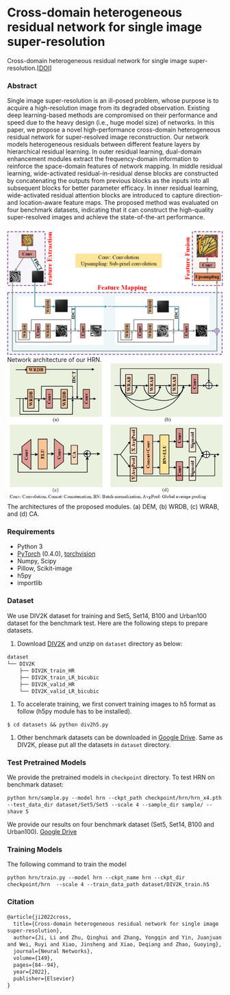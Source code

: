 # Cross-domain heterogeneous residual network for single image super-resolution
Cross-domain heterogeneous residual network for single image super-resolution.[[DOI](https://doi.org/10.1016/j.neunet.2022.02.008)]

### Abstract

Single image super-resolution is an ill-posed problem, whose purpose is to acquire a high-resolution image from its degraded observation. Existing deep learning-based methods are compromised on their performance and speed due to the heavy design (i.e., huge model size) of networks. In this paper, we propose a novel high-performance cross-domain heterogeneous residual network for super-resolved image reconstruction. Our network models heterogeneous residuals between different feature layers by hierarchical residual learning. In outer residual learning, dual-domain enhancement modules extract the frequency-domain information to reinforce the space-domain features of network mapping. In middle residual learning, wide-activated residual-in-residual dense blocks are constructed by concatenating the outputs from previous blocks as the inputs into all subsequent blocks for better parameter efficacy. In inner residual learning, wide-activated residual attention blocks are introduced to capture direction- and location-aware feature maps. The proposed method was evaluated on four benchmark datasets, indicating that it can construct the high-quality super-resolved images and achieve the state-of-the-art performance. 

![HRN](/Figs/HRN.png)
Network architecture of our HRN.
![DEM](/Figs/DEM.png)
The architectures of the proposed modules. (a) DEM, (b) WRDB, (c) WRAB, and (d) CA.

### Requirements

- Python 3
- [PyTorch](https://github.com/pytorch/pytorch) (0.4.0), [torchvision](https://github.com/pytorch/vision)
- Numpy, Scipy
- Pillow, Scikit-image
- h5py
- importlib

### Dataset

We use DIV2K dataset for training and Set5, Set14, B100 and Urban100 dataset for the benchmark test. Here are the following steps to prepare datasets.

1. Download [DIV2K](https://data.vision.ee.ethz.ch/cvl/DIV2K) and unzip on `dataset` directory as below:

```
dataset
└── DIV2K
    ├── DIV2K_train_HR
    ├── DIV2K_train_LR_bicubic
    ├── DIV2K_valid_HR
    └── DIV2K_valid_LR_bicubic
```

1. To accelerate training, we first convert training images to h5 format as follow (h5py module has to be installed).

```
$ cd datasets && python div2h5.py
```

1. Other benchmark datasets can be downloaded in [Google Drive](https://drive.google.com/drive/folders/1t2le0-Wz7GZQ4M2mJqmRamw5o4ce2AVw?usp=sharing). Same as DIV2K, please put all the datasets in `dataset` directory.

### Test Pretrained Models

We provide the pretrained models in `checkpoint` directory. To test HRN on benchmark dataset:

```
python hrn/sample.py --model hrn --ckpt_path checkpoint/hrn/hrn_x4.pth --test_data_dir dataset/Set5/Set5 --scale 4 --sample_dir sample/ --shave 5
```

We provide our results on four benchmark dataset (Set5, Set14, B100 and Urban100). [Google Drive](https://drive.google.com/drive/folders/1R4vZMs3Adf8UlYbIzStY98qlsl5y1wxH?usp=sharing)

### Training Models

The following command to train the model

```
python hrn/train.py --model hrn --ckpt_name hrn --ckpt_dir checkpoint/hrn  --scale 4 --train_data_path dataset/DIV2K_train.h5
```

### Citation

```
@article{ji2022cross,
  title={Cross-domain heterogeneous residual network for single image super-resolution},
  author={Ji, Li and Zhu, Qinghui and Zhang, Yongqin and Yin, Juanjuan and Wei, Ruyi and Xiao, Jinsheng and Xiao, Deqiang and Zhao, Guoying},
  journal={Neural Networks},
  volume={149},
  pages={84--94},
  year={2022},
  publisher={Elsevier}
}
```



